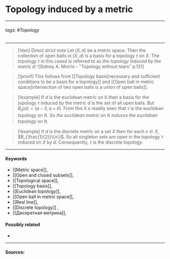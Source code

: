# Topology induced by a metric
***
###### tags: #Topology 
***
>[!dsn] Direct strict note
>Let $(X,d)$ be a metric space. Then the collection of open balls in $(X,d)$ is a basis for a topology $\tau$ on $X$. The topology $\tau$ in this cased is referred to as *the topology induced by the metric $d$*.^[Sidney A. Morris - "Topology without tears" p.131]

>[!proof]
>This follows from [[Topology basis|necessary and sufficient conditions to be a basis for a topology]] and [[Open ball in metric space|intersection of two open balls is a union of open balls]].

>[!example] 
>If $d$ is the euclidean metric on $\mathbb{R}$ then a basis for the topology $\tau$ induced by the metric $d$ is the set of all open balls. But $B_{\delta}(a)=(a-\delta,a+\delta)$. From this it s readily seen that $\tau$ is the euclidean topology on $\mathbb{R}$. So *the euclidean metric on $\mathbb{R}$ induces the euclidean topology on $\mathbb{R}$*.

>[!example]
>If $d$ is the discrete metric on a set $X$ then for each $x\in X$, $B_{\frac{1}{2}}\{x\}$. So all singleton sets are open in the topology $\tau$ induced on $X$ by $d$. Consequently, $\tau$ is the discrete topology.


***
#### Keywords
- [[Metric space]],
- [[Open and closed subsets]],
- [[Topological space]],
- [[Topology basis]],
- [[Euclidean topology]],
- [[Open ball in metric space]],
- [[Real line]],
- [[Discrete topology]] ,
- [[Дискретная метрика]],
#### Possibly related
- 
***
#### Sources: 